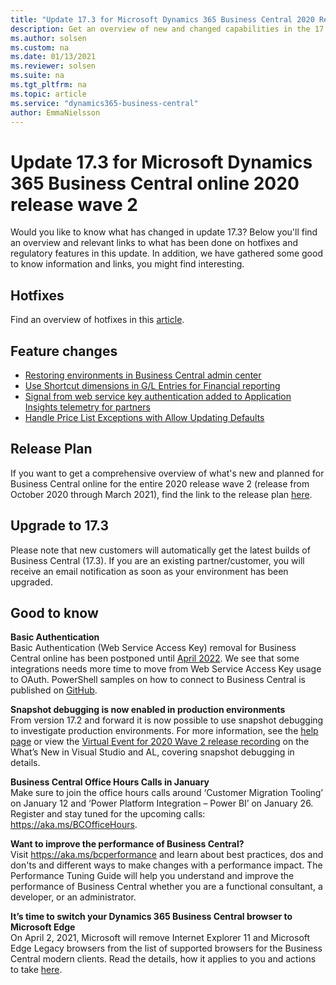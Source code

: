 ```yaml
---
title: "Update 17.3 for Microsoft Dynamics 365 Business Central 2020 Release Wave 2"
description: Get an overview of new and changed capabilities in the 17.3 update of Business Central online, which is part of 2020 release wave 2.
ms.author: solsen
ms.custom: na
ms.date: 01/13/2021
ms.reviewer: solsen
ms.suite: na
ms.tgt_pltfrm: na
ms.topic: article
ms.service: "dynamics365-business-central"
author: EmmaNielsson
---
```


# Update 17.3 for Microsoft Dynamics 365 Business Central online 2020 release wave 2

Would you like to know what has changed in update 17.3? Below you'll find an overview and relevant links to what has been done on hotfixes and regulatory features in this update. In addition, we have gathered some good to know information and links, you might find interesting.

## Hotfixes
Find an overview of hotfixes in this [article](https://support.microsoft.com/en-us/help/4595152/update-17-3-for-microsoft-dynamics-365-business-central-2020-release).

## Feature changes
- [Restoring environments in Business Central admin center](/dynamics365/business-central/dev-itpro/administration/tenant-admin-center-environments?#restoring-an-environment)
- [Use Shortcut dimensions in G/L Entries for Financial reporting](/dynamics365-release-plan/2020wave2/smb/dynamics365-business-central/use-shortcut-dimensions-gl-entries-financial-reporting) <!--(Ivan) /dynamics365/business-central/finance-dimensions#to-set-up-global-and-shortcut-dimensionshttps://docs.microsoft.com/en-us-->
- [Signal from web service key authentication added to Application Insights telemetry for partners](../administration/telemetry-webservices-access-key-trace.md)<!--(Kennie)-->
- [Handle Price List Exceptions with Allow Updating Defaults](/dynamics365-release-plan/2020wave2/smb/dynamics365-business-central/handle-price-list-exceptions-allow-updating-defaults) <!--(/dynamics365-release-plan/2020wave2/smb/dynamics365-business-central/handle-price-list-exceptions-with-allow-updating-defaults)--> 


## Release Plan
If you want to get a comprehensive overview of what's new and planned for Business Central online for the entire 2020 release wave 2 (release from October 2020 through March 2021), find the link to the release plan [here](/dynamics365-release-plan/2020wave2/smb/dynamics365-business-central/planned-features).


## Upgrade to 17.3
Please note that new customers will automatically get the latest builds of Business Central (17.3). If you are an existing partner/customer, you will receive an email notification as soon as your environment has been upgraded.

## Good to know

**Basic Authentication**  
Basic Authentication (Web Service Access Key) removal for Business Central online has been postponed until [April 2022](/dynamics365/business-central/dev-itpro/upgrade/deprecated-features-w1#basic-auth--web-service-access-keys-for-saas). We see that some integrations needs more time to move from Web Service Access Key usage to OAuth. PowerShell samples on how to connect to Business Central is published on [GitHub](https://github.com/microsoft/BCTech/tree/master/samples/PSOAuthBCAccess). 

**Snapshot debugging is now enabled in production environments**  
From version 17.2 and forward it is now possible to use snapshot debugging to investigate production environments. For more information, see the [help page](/dynamics365/business-central/dev-itpro/developer/devenv-snapshot-debugging) or view the [Virtual Event for 2020 Wave 2 release recording](https://events1.social27.com/MSDyn365BCLaunchEvent/agenda/player/61355) on the What’s New in Visual Studio and AL, covering snapshot debugging in details.

**Business Central Office Hours Calls in January**  
Make sure to join the office hours calls around ‘Customer Migration Tooling’ on January 12 and ‘Power Platform Integration – Power BI’ on January 26. Register and stay tuned for the upcoming calls: https://aka.ms/BCOfficeHours. 

**Want to improve the performance of Business Central?**  
Visit https://aka.ms/bcperformance and learn about best practices, dos and don'ts and different ways to make changes with a performance impact. The Performance Tuning Guide will help you understand and improve the performance of Business Central whether you are a functional consultant, a developer, or an administrator.

**It’s time to switch your Dynamics 365 Business Central browser to Microsoft Edge**  
On April 2, 2021, Microsoft will remove Internet Explorer 11 and Microsoft Edge Legacy browsers from the list of supported browsers for the Business Central modern clients. Read the details, how it applies to you and actions to take [here](https://cloudblogs.microsoft.com/dynamics365/it/2020/08/21/its-time-to-switch-your-dynamics-365-business-central-browser-to-microsoft-edge/).



